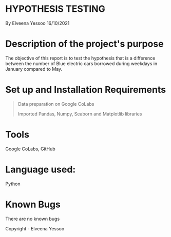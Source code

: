 # HYPOTHESIS TESTING
By Elveena Yessoo
16/10/2021

# Description of the project's purpose
The objective of this report is to test the hypothesis that is a difference between the number of Blue electric cars borrowed during weekdays in January compared to May.


# Set up and Installation Requirements
> Data preparation on Google CoLabs
> 
> Imported Pandas, Numpy, Seaborn and Matplotlib libraries

# Tools
Google CoLabs, GitHub

# Language used:
Python

# Known Bugs
There are no known bugs

Copyright - Elveena Yessoo
